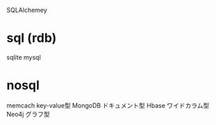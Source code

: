 SQLAlchemey

# sql (rdb)
sqlite
mysql

# nosql
memcach key-value型
MongoDB ドキュメント型
Hbase ワイドカラム型
Neo4j グラフ型
